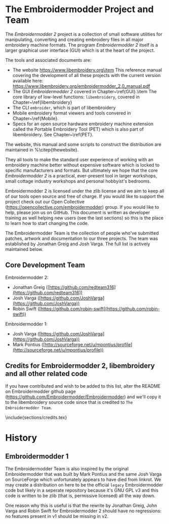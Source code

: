 # The Embroidermodder Project and Team

The _Embroidermodder 2_ project is a collection of small software
utilities for manipulating, converting and creating embroidery files in all
major embroidery machine formats. The program *Embroidermodder 2* itself
is a larger graphical user interface (GUI) which is at the heart of the project.

The tools and associated documents are:

* The website https://www.libembroidery.org\item This reference manual covering the development of all these projects with the current version available here: https://www.libembroidery.org/embroidermodder_2.0_manual.pdf
* The GUI *Embroidermodder 2* covered in Chapter~\ref{GUI}.\item The core library of low-level functions: `libembroidery`, covered in Chapter~\ref{libembroidery}
* The CLI `embroider`, which is part of libembroidery
* Mobile embroidery format viewers and tools convered in Chapter~\ref{Mobile}.
* Specs for an open source hardware embroidery machine extension called the Portable Embroidery Tool (PET) which is also part of libembroidery. See Chapter~\ref{PET}.

The website, this manual and some scripts to construct the distribution are
maintained in %\citep{thewebsite}.

They all tools to make the standard
user experience of working with an embroidery machine better without expensive
software which is locked to specific manufacturers and formats. But ultimately
we hope that the core *Embroidermodder 2* is a practical, ever-present tool in
larger workshops, small cottage industry workshops and personal hobbyist's
bedrooms.

Embroidermodder 2 is licensed under the zlib license and we aim to keep all of our tools open
source and free of charge. If you would like to support the project check out our  Open
Collective (https://opencollective.com/embroidermodder) group.
If you would like to help,
please join us on GitHub. This document is written as developer training as well helping new
users (see the last sections) so this is the place to learn how to start changing the code.

The Embroidermodder Team is the collection of people who've submitted
patches, artwork and documentation to our three projects.
The team was established by Jonathan Greig and Josh Varga.
The full list is actively maintained below.

## Core Development Team

Embroidermodder 2:

* Jonathan Greig ([https://github.com/redteam316](https://github.com/redteam316))
* Josh Varga ([https://github.com/JoshVarga](https://github.com/JoshVarga))
* Robin Swift ([https://github.com/robin-swift](https://github.com/robin-swift))

Embroidermodder 1:

* Josh Varga ([https://github.com/JoshVarga](https://github.com/JoshVarga))
* Mark Pontius ([http://sourceforge.net/u/mpontius/profile](http://sourceforge.net/u/mpontius/profile))

## Credits for Embroidermodder 2, libembroidery and all other related code

If you have contributed and wish to be added to this list, alter the  README on Embroidermodder
github page (https://github.com/Embroidermodder/Embroidermodder) and we'll copy it to the
libembroidery source code since that is credited to ``The Embroidermodder Team``.

\include{sections/credits.tex}

# History

## Embroidermodder 1

The Embroidermodder Team is also inspired by the original Embroidermodder that
was built by Mark Pontius and the same Josh Varga on SourceForge which
unfortunately appears to have died from linkrot. We may create a distribution
on here to be the official ``legacy`` Embroidermodder code but likely in a
seperate repository because it's GNU GPL v3 and this code is written to be
zlib (that is, permissive licensed) all the way down.

One reason why this is useful is that the rewrite by Jonathan Greig, John Varga
and Robin Swift for Embroidermodder 2 should have no regressions: no features
present in v1 should be missing in v2.

